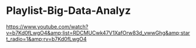 # Playlist-Big-Data-Analyz
https://www.youtube.com/watch?v=b7Kd0fLwgO4&amp;list=RDCMUCwk47V1XafOrw83d_vwwGhg&amp;start_radio=1&amp;rv=b7Kd0fLwgO4
